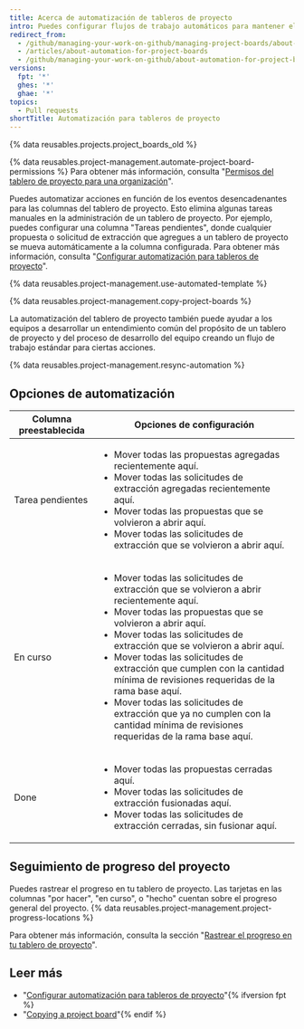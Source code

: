 ```yaml
---
title: Acerca de automatización de tableros de proyecto
intro: Puedes configurar flujos de trabajo automáticos para mantener el estado de las tarjetas del tablero de proyecto en sincronización con las propuestas y las solicitudes de extracción asociadas.
redirect_from:
  - /github/managing-your-work-on-github/managing-project-boards/about-automation-for-project-boards
  - /articles/about-automation-for-project-boards
  - /github/managing-your-work-on-github/about-automation-for-project-boards
versions:
  fpt: '*'
  ghes: '*'
  ghae: '*'
topics:
  - Pull requests
shortTitle: Automatización para tableros de proyecto
---
```


{% data reusables.projects.project_boards_old %}

{% data reusables.project-management.automate-project-board-permissions %}  Para obtener más información, consulta "[Permisos del tablero de proyecto para una organización](/articles/project-board-permissions-for-an-organization)".

Puedes automatizar acciones en función de los eventos desencadenantes para las columnas del tablero de proyecto. Esto elimina algunas tareas manuales en la administración de un tablero de proyecto. Por ejemplo, puedes configurar una columna "Tareas pendientes", donde cualquier propuesta o solicitud de extracción que agregues a un tablero de proyecto se mueva automáticamente a la columna configurada. Para obtener más información, consulta "[Configurar automatización para tableros de proyecto](/articles/configuring-automation-for-project-boards)".

{% data reusables.project-management.use-automated-template %}

{% data reusables.project-management.copy-project-boards %}

La automatización del tablero de proyecto también puede ayudar a los equipos a desarrollar un entendimiento común del propósito de un tablero de proyecto y del proceso de desarrollo del equipo creando un flujo de trabajo estándar para ciertas acciones.

{% data reusables.project-management.resync-automation %}

## Opciones de automatización

| Columna preestablecida | Opciones de configuración |
| ---------------------- | ------------------------- |
| Tarea pendientes       | <ul><li>Mover todas las propuestas agregadas recientemente aquí.</li><li>Mover todas las solicitudes de extracción agregadas recientemente aquí.</li><li>Mover todas las propuestas que se volvieron a abrir aquí.</li><li>Mover todas las solicitudes de extracción que se volvieron a abrir aquí.</li></ul> |
| En curso               | <ul><li>Mover todas las solicitudes de extracción que se volvieron a abrir recientemente aquí.</li><li>Mover todas las propuestas que se volvieron a abrir aquí.</li><li>Mover todas las solicitudes de extracción que se volvieron a abrir aquí.</li><li>Mover todas las solicitudes de extracción que cumplen con la cantidad mínima de revisiones requeridas de la rama base aquí.</li><li>Mover todas las solicitudes de extracción que ya no cumplen con la cantidad mínima de revisiones requeridas de la rama base aquí.</li></ul> |
| Done                   | <ul><li>Mover todas las propuestas cerradas aquí.</li><li>Mover todas las solicitudes de extracción fusionadas aquí.</li><li>Mover todas las solicitudes de extracción cerradas, sin fusionar aquí.</li></ul> |

## Seguimiento de progreso del proyecto

Puedes rastrear el progreso en tu tablero de proyecto. Las tarjetas en las columnas "por hacer", "en curso", o "hecho" cuentan sobre el progreso general del proyecto. {% data reusables.project-management.project-progress-locations %}

Para obtener más información, consulta la sección "[Rastrear el progreso en tu tablero de proyecto](/github/managing-your-work-on-github/tracking-progress-on-your-project-board)".

## Leer más
- "[Configurar automatización para tableros de proyecto](/articles/configuring-automation-for-project-boards)"{% ifversion fpt %}
- "[Copying a project board](/articles/copying-a-project-board)"{% endif %}
